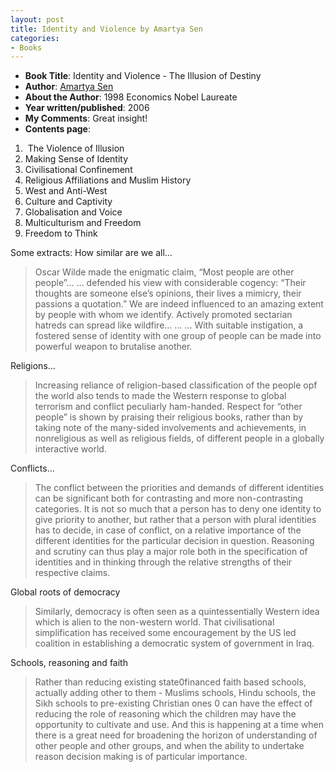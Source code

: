 ```yaml
---
layout: post
title: Identity and Violence by Amartya Sen
categories:
- Books
---
```


- **Book Title**: Identity and Violence - The Illusion of Destiny
- **Author**: [Amartya Sen](http://en.wikipedia.org/wiki/Amartya_Sen)
- **About the Author**: 1998 Economics Nobel Laureate
- **Year written/published**: 2006
- **My Comments**: Great insight!
- **Contents page**:

1.  The Violence of Illusion
2. Making Sense of Identity
3. Civilisational Confinement
4. Religious Affiliations and Muslim History
5. West and Anti-West
6. Culture and Captivity
7. Globalisation and Voice
8. Multiculturism and Freedom
9. Freedom to Think

Some extracts: How similar are we all...

> Oscar Wilde made the enigmatic claim, “Most people are other people”… … defended his view with considerable cogency: “Their thoughts are someone else’s opinions, their lives a mimicry, their passions a quotation.” We are indeed influenced to an amazing extent by people with whom we identify. Actively promoted sectarian hatreds can spread like wildfire… … … With suitable instigation, a fostered sense of identity with one group of people can be made into powerful weapon to brutalise another.

Religions…

> Increasing reliance of religion-based classification of the people opf the world also tends to made the Western response to global terrorism and conflict peculiarly ham-handed. Respect for “other people” is shown by praising their religious books, rather than by taking note of the many-sided involvements and achievements, in nonreligious as well as religious fields, of different people in a globally interactive world.

Conflicts…

> The conflict between the priorities and demands of different identities can be significant both for contrasting and more non-contrasting categories. It is not so much that a person has to deny one identity to give priority to another, but rather that a person with plural identities has to decide, in case of conflict, on a relative importance of the different identities for the particular decision in question. Reasoning and scrutiny can thus play a major role both in the specification of identities and in thinking through the relative strengths of their respective claims.

Global roots of democracy

> Similarly, democracy is often seen as a quintessentially Western idea which is alien to the non-western world. That civilisational simplification has received some encouragement by the US led coalition in establishing a democratic system of government in Iraq.

Schools, reasoning and faith

> Rather than reducing existing state0financed faith based schools, actually adding other to them - Muslims schools, Hindu schools, the Sikh schools to pre-existing Christian ones 0 can have the effect of reducing the role of reasoning which the children may have the opportunity to cultivate and use. And this is happening at a time when there is a great need for broadening the horizon of understanding of other people and other groups, and when the ability to undertake reason decision making is of particular importance.

